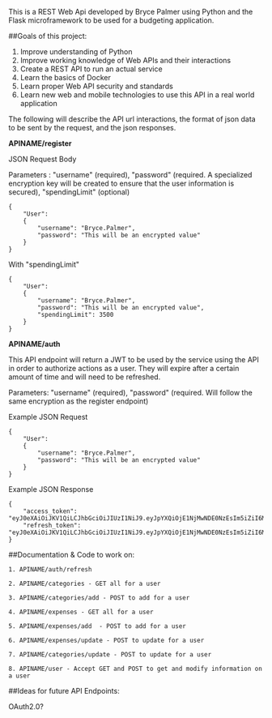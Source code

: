 This is a REST Web Api developed by Bryce Palmer using Python and the Flask microframework to be used for a budgeting application.

##Goals of this project:
1. Improve understanding of Python
2. Improve working knowledge of Web APIs and their interactions
3. Create a REST API to run an actual service
4. Learn the basics of Docker
5. Learn proper Web API security and standards
6. Learn new web and mobile technologies to use this API in a real world application

The following will describe the API url interactions, the format of json data to be sent by the request, and the json responses.

**APINAME/register**

JSON Request Body

Parameters : "username" (required), "password" (required. A specialized encryption key will be created to ensure that the user information is secured), "spendingLimit" (optional)
```
{
    "User":
    {
        "username": "Bryce.Palmer",
        "password": "This will be an encrypted value"
    }
}
```
With "spendingLimit"
```
{
    "User":
    {
        "username": "Bryce.Palmer",
        "password": "This will be an encrypted value",
        "spendingLimit": 3500
    }
}
```


**APINAME/auth**

This API endpoint will return a JWT to be used by the service using the API in order to authorize actions as a user. They will expire after a certain amount of time and will need to be refreshed.

Parameters: "username" (required), "password" (required. Will follow the same encryption as the register endpoint)

Example JSON Request
```
{
    "User":
    {
        "username": "Bryce.Palmer",
        "password": "This will be an encrypted value"
    }
}
```
Example JSON Response
```
{
    "access_token": "eyJ0eXAiOiJKV1QiLCJhbGciOiJIUzI1NiJ9.eyJpYXQiOjE1NjMwNDE0NzEsIm5iZiI6MTU2MzA0MTQ3MSwianRpIjoiOGU3Y2M2NTMtZjlkOC00MjE3LTk3ZDItNjQwNjljZjYzYTEyIiwiZXhwIjoxNTYzMDQxNTMxLCJpZGVudGl0eSI6MywiZnJlc2giOmZhbHNlLCJ0eXBlIjoiYWNjZXNzIn0.olCculLiDAbrkXbXY3o70ScXbRYAfhLMgaToPT5drR0",
    "refresh_token": "eyJ0eXAiOiJKV1QiLCJhbGciOiJIUzI1NiJ9.eyJpYXQiOjE1NjMwNDE0NzEsIm5iZiI6MTU2MzA0MTQ3MSwianRpIjoiOGU3Y2M2NTMtZjlkOC00MjE3LTk3ZDItNjQwNjljZjYzYTEyIiwiZXhwIjoxNTYzMDQxNTMxLCJpZGVudGl0eSI6MywiZnJlc2giOmZhbHNlLCJ0eXBlIjoiYWNjZXNzIn0.olCculLiDAbrkXbXY3o70ScXbRYAfhLMgaToPT5drR0"
}
```


##Documentation & Code to work on:

    1. APINAME/auth/refresh

    2. APINAME/categories - GET all for a user

    3. APINAME/categories/add - POST to add for a user

    4. APINAME/expenses - GET all for a user

    5. APINAME/expenses/add  - POST to add for a user

    6. APINAME/expenses/update - POST to update for a user

    7. APINAME/categories/update - POST to update for a user

    8. APINAME/user - Accept GET and POST to get and modify information on a user

##Ideas for future API Endpoints:

OAuth2.0?
